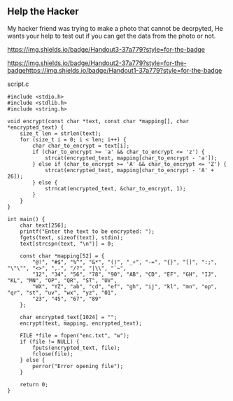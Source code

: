 ## Help the Hacker

My hacker friend was trying to make a photo that cannot be decrpyted, He wants your help to test out if you can get the data from the photo or not.

https://img.shields.io/badge/Handout3-37a779?style=for-the-badge

https://img.shields.io/badge/Handout2-37a779?style=for-the-badgehttps://img.shields.io/badge/Handout1-37a779?style=for-the-badge

script.c
```
#include <stdio.h>
#include <stdlib.h>
#include <string.h>

void encrypt(const char *text, const char *mapping[], char *encrypted_text) {
    size_t len = strlen(text);
    for (size_t i = 0; i < len; i++) {
        char char_to_encrypt = text[i];
        if (char_to_encrypt >= 'a' && char_to_encrypt <= 'z') {
            strcat(encrypted_text, mapping[char_to_encrypt - 'a']);
        } else if (char_to_encrypt >= 'A' && char_to_encrypt <= 'Z') {
            strcat(encrypted_text, mapping[char_to_encrypt - 'A' + 26]);
        } else {
            strncat(encrypted_text, &char_to_encrypt, 1);
        }
    }
}

int main() {
    char text[256];
    printf("Enter the text to be encrypted: ");
    fgets(text, sizeof(text), stdin);
    text[strcspn(text, "\n")] = 0;

    const char *mapping[52] = {
        "@!", "#$", "%^", "&*", "()", "_+", "-=", "{}", "[]", ":;", "\"\"", "<>", ",.", "/?", "|\\", "`~",
        "12", "34", "56", "78", "90", "AB", "CD", "EF", "GH", "IJ", "KL", "MN", "OP", "QR", "ST", "UV",
        "WX", "YZ", "ab", "cd", "ef", "gh", "ij", "kl", "mn", "op", "qr", "st", "uv", "wx", "yz", "01",
        "23", "45", "67", "89"
    };

    char encrypted_text[1024] = "";
    encrypt(text, mapping, encrypted_text);

    FILE *file = fopen("enc.txt", "w");
    if (file != NULL) {
        fputs(encrypted_text, file);
        fclose(file);
    } else {
        perror("Error opening file");
    }

    return 0;
}
```